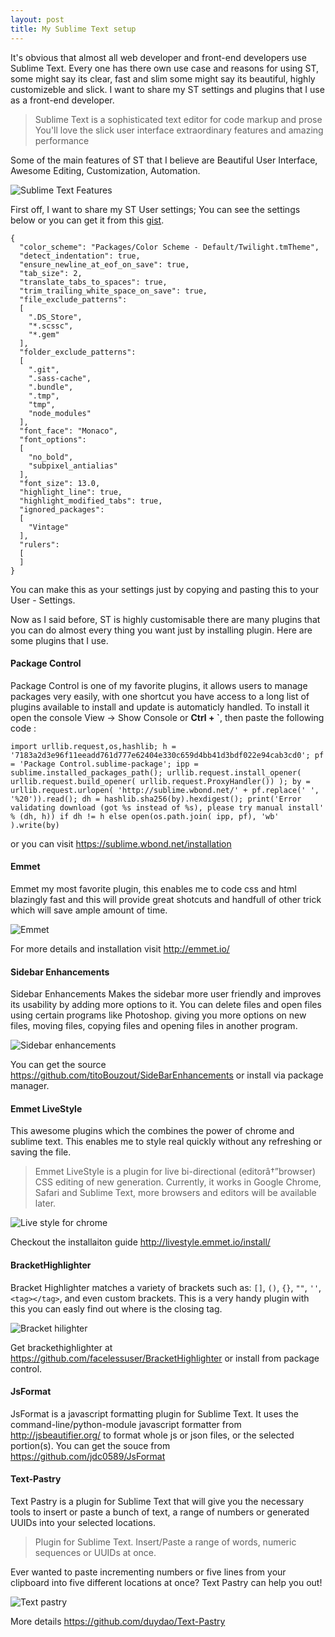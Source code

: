 ```yaml
---
layout: post
title: My Sublime Text setup
---
```


It's obvious that almost all web developer and front-end developers use Sublime Text. Every one has there own use case and reasons for using ST, some might say its clear, fast and slim some might say its beautiful, highly customizeble and slick. I want to share my ST settings and plugins that I use as a front-end developer.

> Sublime Text is a sophisticated text editor for code markup and prose You'll love the slick user interface extraordinary features and amazing performance

Some of the main features of ST that I believe are Beautiful User Interface, Awesome Editing,  Customization, Automation.

![Sublime Text Features](https://lh5.googleusercontent.com/-zqpMC4AkOV8/Uv76oQLNJvI/AAAAAAAABL0/RkeKme-VZeU/s0-I/features.png)

First off, I want to share my ST User settings; You can see the settings below or you can get it from this <a href="https://gist.github.com/websiddu/2c7150bad44ad2b7ab27" target="_blank">gist</a>.

```language-javascript
{
  "color_scheme": "Packages/Color Scheme - Default/Twilight.tmTheme",
  "detect_indentation": true,
  "ensure_newline_at_eof_on_save": true,
  "tab_size": 2,
  "translate_tabs_to_spaces": true,
  "trim_trailing_white_space_on_save": true,
  "file_exclude_patterns":
  [
    ".DS_Store",
    "*.scssc",
    "*.gem"
  ],
  "folder_exclude_patterns":
  [
    ".git",
    ".sass-cache",
    ".bundle",
    ".tmp",
    "tmp",
    "node_modules"
  ],
  "font_face": "Monaco",
  "font_options":
  [
    "no_bold",
    "subpixel_antialias"
  ],
  "font_size": 13.0,
  "highlight_line": true,
  "highlight_modified_tabs": true,
  "ignored_packages":
  [
    "Vintage"
  ],
  "rulers":
  [
  ]
}
```
You can make this as your settings just by copying and pasting this to your User - Settings.

Now as I said before, ST is highly customisable there are many plugins that you can do almost every thing you want just by installing plugin. Here are some plugins that I use.


#### Package Control

Package Control is one of my favorite plugins, it allows users to manage packages very easily, with one shortcut you have access to a long list of plugins available to install and update is automaticly handled. To install it open the console View &rarr; Show Console or **Ctrl + `**, then paste the following code :

```language-python
import urllib.request,os,hashlib; h = '7183a2d3e96f11eeadd761d777e62404e330c659d4bb41d3bdf022e94cab3cd0'; pf = 'Package Control.sublime-package'; ipp = sublime.installed_packages_path(); urllib.request.install_opener( urllib.request.build_opener( urllib.request.ProxyHandler()) ); by = urllib.request.urlopen( 'http://sublime.wbond.net/' + pf.replace(' ', '%20')).read(); dh = hashlib.sha256(by).hexdigest(); print('Error validating download (got %s instead of %s), please try manual install' % (dh, h)) if dh != h else open(os.path.join( ipp, pf), 'wb' ).write(by)
```

or you can visit <a href="https://sublime.wbond.net/installation" target="_blank">https://sublime.wbond.net/installation</a>


#### Emmet
Emmet my most favorite plugin, this enables me to code css and html blazingly fast and this will provide great shotcuts and handfull of other trick which will save ample amount of time.

![Emmet](https://lh4.googleusercontent.com/-PGIQEpCYIlo/Uv8AezzBotI/AAAAAAAABMQ/oxK9odRE9Cw/s0-I/emmet.png)

For more details and installation visit <a href="http://emmet.io/" target="_blank">http://emmet.io/</a>

#### Sidebar Enhancements

Sidebar Enhancements Makes the sidebar more user friendly and improves its usability by adding more options to it. You can delete files and open files using certain programs like Photoshop. giving you more options on new files, moving files, copying files and opening files in another program.

![Sidebar enhancements](https://lh4.googleusercontent.com/-U8h1NV-DVRk/Uv8CGM9cNlI/AAAAAAAABMk/_iq2IChVjQQ/s0-I/sidebar.png)

You can get the source <a href="https://github.com/titoBouzout/SideBarEnhancements" target="_blank">https://github.com/titoBouzout/SideBarEnhancements</a> or install via package manager.

#### Emmet LiveStyle
This awesome plugins which the combines the power of chrome and sublime text. This enables me to style real quickly without any refreshing or saving the file.

> Emmet LiveStyle is a plugin for live bi-directional (editorâ†”browser) CSS editing of new generation. Currently, it works in Google Chrome, Safari and Sublime Text, more browsers and editors will be available later.

![Live style for chrome](https://lh3.googleusercontent.com/-gYzdt1MIfcQ/Uv8EIo9pBLI/AAAAAAAABM4/EZIhb3mzi9k/s0-I/livestyle.png)

Checkout the installaiton guide <a herf="http://livestyle.emmet.io/install/" target="_blank">http://livestyle.emmet.io/install/</a>

#### BracketHighlighter
Bracket Highlighter matches a variety of brackets such as: `[]`, `()`, `{}`, `""`, `''`, `<tag></tag>`, and even custom brackets. This is a very handy plugin with this you can easly find out where is the closing tag.

![Bracket hilighter](https://lh6.googleusercontent.com/-xg4xIG_vefA/Uv8GspSIpdI/AAAAAAAABNU/N97iswqj5DY/s0-I/bracket.png)

Get brackethighlighter at <a href="https://github.com/facelessuser/BracketHighlighter" target="_blank">https://github.com/facelessuser/BracketHighlighter</a> or install from package control.

#### JsFormat
JsFormat is a javascript formatting plugin for Sublime Text. It uses the command-line/python-module javascript formatter from http://jsbeautifier.org/ to format whole js or json files, or the selected portion(s). You can get the souce from <a href="https://github.com/jdc0589/JsFormat" target="_blank">https://github.com/jdc0589/JsFormat</a>

#### Text-Pastry
Text Pastry is a plugin for Sublime Text that will give you the necessary tools to insert or paste a bunch of text, a range of numbers or generated UUIDs into your selected locations.

> Plugin for Sublime Text. Insert/Paste a range of words, numeric sequences or UUIDs at once.

Ever wanted to paste incrementing numbers or five lines from your clipboard into five different locations at once? Text Pastry can help you out!

![Text pastry](https://lh6.googleusercontent.com/-qWAwdcZQdKk/UxwslVYcbMI/AAAAAAAABOE/ltyB54FB52w/s0-I/Screen%2BShot%2B2014-03-09%2Bat%2B2.23.48%2Bpm.png)


More details https://github.com/duydao/Text-Pastry
